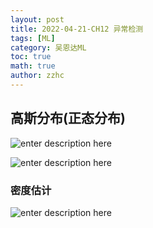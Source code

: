 ```yaml
---
layout: post
title: 2022-04-21-CH12 异常检测
tags: [ML]
category: 吴恩达ML
toc: true
math: true
author: zzhc
---
```



## 高斯分布(正态分布)

![enter description here](http://img.zzhc321.xyz/blog/1650626318521.png)

![enter description here](http://img.zzhc321.xyz/blog/1650626630247.png)


### 密度估计

![enter description here](http://img.zzhc321.xyz/blog/1650626838224.png)